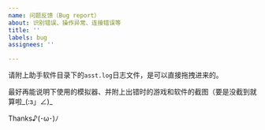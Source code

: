 ```yaml
---
name: 问题反馈（Bug report）
about: 识别错误、操作异常、连接错误等
title: ''
labels: bug
assignees: ''

---
```


请附上助手软件目录下的`asst.log`日志文件，是可以直接拖拽进来的。

最好再能说明下使用的模拟器、并附上出错时的游戏和软件的截图（要是没截到就算啦_(:з」∠)_

Thanks♪(･ω･)ﾉ
